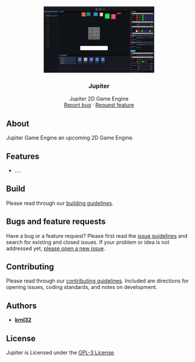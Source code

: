 <p align="center">
  <a href="#license">
    <img src="Resources/Branding/JupiterBannerSmall.png" alt="Logo" width=300 height=180>
  </a>

<h3 align="center">Jupiter</h3>

  <p align="center">
    Jupiter 2D Game Engine
    <br>
    <a href="https://github.com/krnl32/Jupiter/issues/new?labels=bug">Report bug</a>
    ·
    <a href="https://github.com/krnl32/Jupiter/issues/new?labels=feature">Request feature</a>
  </p>
</p>

## About

Jupiter Game Engine an upcoming 2D Game Engine.

## Features

- ....

## Build
Please read through our [building guidelines](https://github.com/krnl32/jupiter/blob/master/BUILDING.md).

## Bugs and feature requests

Have a bug or a feature request? Please first read the [issue guidelines](https://github.com/krnl32/jupiter/blob/master/CONTRIBUTING.md) and search for existing and closed issues. If your problem or idea is not addressed yet, [please open a new issue](https://github.com/krnl32/jupiter/issues/new).

## Contributing

Please read through our [contributing guidelines](https://github.com/krnl32/jupiter/blob/master/CONTRIBUTING.md). Included are directions for opening issues, coding standards, and notes on development.
## Authors

- [**krnl32**](https://github.com/krnl32)

## License

Jupiter is Licensed under the [GPL-3 License](https://github.com/krnl32/jupiter/blob/master/LICENSE.txt).
